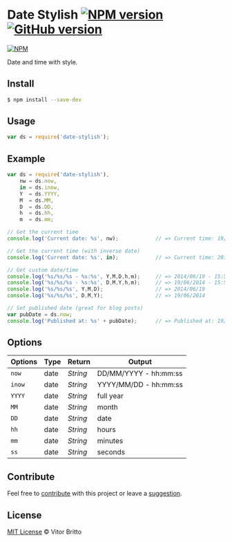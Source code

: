 # Date Stylish [![NPM version](https://badge.fury.io/js/date-stylish.svg)](http://badge.fury.io/js/date-stylish) [![GitHub version](https://badge.fury.io/gh/vitorbritto%2Fdate-stylish.svg)](http://badge.fury.io/gh/vitorbritto%2Fdate-stylish)

[![NPM](https://nodei.co/npm/date-stylish.png?downloads=true)](https://nodei.co/npm/date-stylish/)

Date and time with style.


## Install

```bash
$ npm install --save-dev
```


## Usage

```javascript
var ds = require('date-stylish');
```


## Example

```javascript
var ds = require('date-stylish'),
    nw = ds.now,
    in = ds.inow,
    Y  = ds.YYYY,
    M  = ds.MM,
    D  = ds.DD,
    h  = ds.hh,
    m  = ds.mm;

// Get the current time
console.log('Current date: %s', nw);            // => Current time: 19/06/2014 - 15:50:25

// Get the current time (with inverse date)
console.log('Current date: %s', in);            // => Current time: 2014/06/19 - 15:50:25

// Get custom date/time
console.log('%s/%s/%s - %s:%s', Y,M,D,h,m);     // => 2014/06/19 - 15:50
console.log('%s/%s/%s - %s:%s', D,M,Y,h,m);     // => 19/06/2014 - 15:50
console.log('%s/%s/%s', Y,M,D);                 // => 2014/06/19
console.log('%s/%s/%s', D,M,Y);                 // => 19/06/2014

// Set published date (great for blog posts)
var pubDate = ds.now;
console.log('Published at: %s' + pubDate);      // => Published at: 19/06/2014 - 15:50:25
```


## Options

| Options | Type | Return   | Output                |
|---------|------|----------|-----------------------|
| `now`   | date | _String_ | DD/MM/YYYY - hh:mm:ss |
| `inow`  | date | _String_ | YYYY/MM/DD - hh:mm:ss |
| `YYYY`  | date | _String_ | full year             |
| `MM`    | date | _String_ | month                 |
| `DD`    | date | _String_ | date                  |
| `hh`    | date | _String_ | hours                 |
| `mm`    | date | _String_ | minutes               |
| `ss`    | date | _String_ | seconds               |


## Contribute

Feel free to [contribute](https://github.com/vitorbritto/date-stylish/pulls) with this project or leave a [suggestion](https://github.com/vitorbritto/date-stylish/issues).


## License

[MIT License](http://vitorbritto.mit-license.org/) © Vitor Britto
